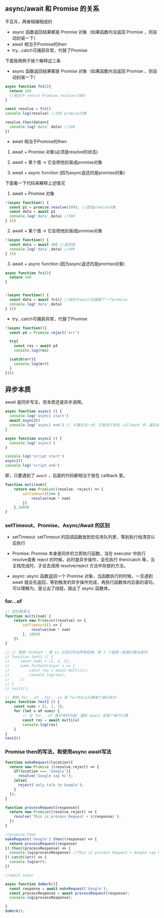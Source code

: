 ## async/await 和 Promise 的关系

不互斥，两者相辅相成的

- async 函数返回结果都是 Promise 对象（如果函数内没返回 Promise ，则自动封装一下）
- await 相当于Promise的then
- try...catch可捕获异常，代替了Promise

下面我用例子挨个解释这三条 

- async 函数返回结果都是 Promise 对象（如果函数内没返回 Promise ，则自动封装一下）
```js
async function fn1(){
  return 100
  //相当于 return Promise.resolve(100)
}

const resolve = fn1()
console.log(resolve) //100 promise对象

resolve.then(data=>{
  console.log('data' data) //100
})
```

- await 相当于Promise的then

1. await + Promise 对象(必须是resolve的状态)
   
2. await + 某个值 -> 它会把他封装成promise对象
   
3. await + async function (因为async返还的是promise对象)

下面看一下代码来解释上述情况

1. await + Promise 对象
```js
!(async function() {
  const p1 = promise.resolve(300); //返回promise对象
  const data = await p1
  console.log('data',data) //300
} )()
```

2. await + 某个值 -> 它会把他封装成promise对象
```js
!(async function() {
  const data = await 400 //返回值
  console.log('data',data) //400
} )()
```

3. await + async function (因为async返还的是promise对象)
```js
async function fn1(){
  return 100
}


!(async function() {
  const data = await fn1() //相当于await后面跟了一个promise
  console.log('data',data)
} )()
```


- try...catch可捕获异常，代替了Promise

```js
!(async function(){
  const p4 = Promise.reject('err')

  try{ 
    const res = await p4
    console.log(res)

  }catch(err){
    console.log(err)
  }
})()
```


## 异步本质

await 是同步写法，但本质还是异步调用。

```js
async function async1 () {
  console.log('async1 start')
  await async2()
  console.log('async1 end') // 关键在这一步，它相当于放在 callback 中，最后执行
}

async function async2 () {
  console.log('async2')
}

console.log('script start')
async1()
console.log('script end')
```

即，只要遇到了 `await` ，后面的代码都相当于放在 callback 里。


```js
function muti(num){
    return new Promise((resolve, reject) => {
        setTimeout(()=> {
            resolve(num * num)
        })
    },1000)
}
```


###  setTimeout、Promise、Async/Await 的区别

- setTimeout: setTimeout 的回调函数放到宏任务队列里，等到执行栈清空以后执行
  
- Promise: Promise 本身是同步的立即执行函数，当在 executor 中执行 resolve或者 reject 的时候，此时是异步操作，会先执行 then/catch 等，当主栈完成时，才会去调用 resolve/reject 方法中存放的方法。

- async: async 函数返回一个 Promise 对象，当函数执行的时候，一旦遇到 await 就会先返回，等到触发的异步操作完成，再执行函数体内后面的语句。可以理解为，是让出了线程，跳出了 async 函数体。



### for...of

```js
// 定时算乘法
function multi(num) {
    return new Promise((resolve) => {
        setTimeout(() => {
            resolve(num * num)
        }, 1000)
    })
}

// // 使用 forEach ，是 1s 之后打印出所有结果，即 3 个值是一起被计算出来的
// function test1 () {
//     const nums = [1, 2, 3];
//     nums.forEach(async x => {
//         const res = await multi(x);
//         console.log(res);
//     })
// }
// test1();

// 使用 for...of ，for...in 和 for可以让计算挨个串行执行
async function test2 () {
    const nums = [1, 2, 3];
    for (let x of nums) {
        // 在 for...of 循环体的内部，遇到 await 会挨个串行计算
        const res = await multi(x)
        console.log(res)
    }
}
test2()
```



### Promise then的写法，和使用async await写法

```js
function makeRequest(location){
  return new Promise ((resolve,reject) => {
    if(location === 'Google'){
      resolve('Google say hi');
    }else{
      reject('only talk to Google');
    }
  });
}

function processRequest(response){
  return new Promise((resolve,reject) => {
    resolve(`This is process Request + ${response}`);
  })
}

//promise,then
makeRequest('Google').then((response) => {
  return processRequest(response)
}).then((processResponse) => {
  console.log(processResponse) //This is process Request + Google say hi
}).catch((err) => {
  console.log(err); 
})

//await async

async function doWork(){
  const response = await makeRequest('Google');
  const processResponse = await processRequest(response);
  console.log(processResponse);

}
doWork();

```




